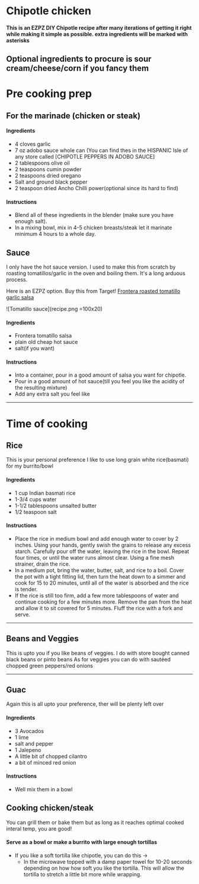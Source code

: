 # Chipotle chicken

#### This is an EZPZ DIY Chipotle recipe after many iterations of getting it right while making it simple as possible. extra ingredients will be marked with asterisks

## Optional ingredients to procure is sour cream/cheese/corn if you fancy them

# Pre cooking prep

## For the marinade (chicken or steak)

#### Ingredients

- 4 cloves garlic
- 7 oz adobo sauce whole can (You can find thes in the HISPANIC Isle of any store called [CHIPOTLE PEPPERS IN ADOBO SAUCE]
- 2 tablespoons olive oil
- 2 teaspoons cumin powder
- 2 teaspoons dried oregano
- Salt and ground black pepper
- 2 teaspoon dried Ancho Chilli power(optional since its hard to find)

#### Instructions

- Blend all of these ingredients in the blender (make sure you have enough salt).
- In a mixing bowl, mix in 4-5 chicken breasts/steak let it marinate minimum 4 hours to a whole day.

## Sauce

I only have the hot sauce version.
I used to make this from scratch by roasting tomatillos/garlic in the oven and boiling them. It's a long arduous process.

Here is an EZPZ option. Buy this from Target!
[Frontera roasted tomatillo garlic salsa](https://www.target.com/p/frontera-chipotle-salsa-16-oz/-/A-14907536)

![Tomatillo sauce](recipe.png =100x20)

#### Ingredients

- Frontera tomatillo salsa
- plain old cheap hot sauce
- salt(if you want)

#### Instructions

- Into a container, pour in a good amount of salsa you want for chipotle.
- Pour in a good amount of hot sauce(till you feel you like the acidity of the resulting mixture)
- Add any extra salt you feel like

---

# Time of cooking

## Rice

This is your personal preference
I like to use long grain white rice(basmati) for my burrito/bowl

#### Ingredients

- 1 cup Indian basmati rice
- 1-3/4 cups water
- 1-1/2 tablespoons unsalted butter
- 1/2 teaspoon salt

#### Instructions

- Place the rice in medium bowl and add enough water to cover by 2 inches. Using your hands, gently swish the grains to release any excess starch. Carefully pour off the water, leaving the rice in the bowl. Repeat four times, or until the water runs almost clear. Using a fine mesh strainer, drain the rice.
- In a medium pot, bring the water, butter, salt, and rice to a boil. Cover the pot with a tight fitting lid, then turn the heat down to a simmer and cook for 15 to 20 minutes, until all of the water is absorbed and the rice is tender.
- If the rice is still too firm, add a few more tablespoons of water and continue cooking for a few minutes more. Remove the pan from the heat and allow it to sit covered for 5 minutes. Fluff the rice with a fork and serve.

---

## Beans and Veggies

This is upto you if you like beans of veggies.
I do with store bought canned black beans or pinto beans
As for veggies you can do with sautéed chopped green peppers/red onions

---

## Guac

Again this is all upto your preference, ther will be plenty left over

#### Ingredients

- 3 Avocados
- 1 lime
- salt and pepper
- 1 Jalepeno
- A little bit of chopped cilantro
- a bit of minced red onion

#### Instructions

- Well mix them in a bowl

## Cooking chicken/steak

You can grill them or bake them but as long as it reaches optimal cooked interal temp, you are good!

#### Serve as a bowl or make a burrito with large enough tortillas

- If you like a soft tortilla like chipotle, you can do this ->
  - In the microwave topped with a damp paper towel for 10-20 seconds depending on how how soft you like the tortilla. This will allow the tortilla to stretch a little bit more while wrapping.
